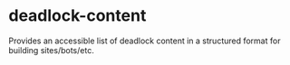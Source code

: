 # deadlock-content
Provides an accessible list of deadlock content in a structured format for building sites/bots/etc.
